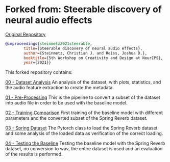 
# Forked from: Steerable discovery of neural audio effects 

[Original Repository](https://csteinmetz1.github.io/steerable-nafx)

```bibtex
@inproceedings{steinmetz2021steerable,
        title={Steerable discovery of neural audio effects},
        author={Steinmetz, Christian J. and Reiss, Joshua D.},
        booktitle={5th Workshop on Creativity and Design at NeurIPS},
        year={2021}}
```

This forked repository contains:

[00 - Dataset Analysis](00-DatasetAnalysis.ipynb)
An analysis of the dataset, with plots, statistics, and the audio feature extraction to create the metadata.

[01 - Pre-Processing](01-PreProcessing.ipynb)
This is the pipeline to convert a subset of the dataset into audio file in order to be used with the baseline model.

[02 - Training Comparison](02-TrainingComparison.ipynb)
First training of the baseline model with different parameters and the converted subset of the Spring Reverb dataset.

[03 - Spring Dataset](03-SpringDataset.ipynb)
The Pytorch class to load the Spring Reverb dataset and some analysis of the loaded data as verification of the correct loading. 

[04 - Testing the Baseline](04-TestingBaseline.ipynb)
Testing the baseline model with the Spring Reverb dataset, no conversion to wav, the entire dataset is used and an evaluation of the results is performed.